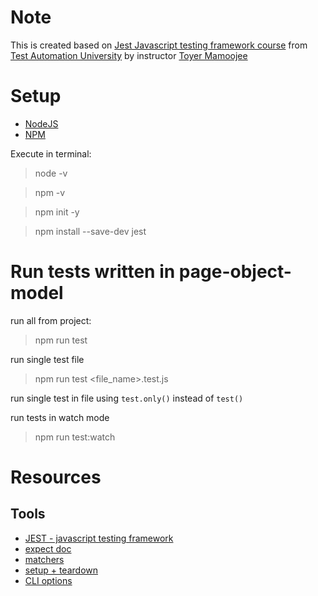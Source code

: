 # Note
This is created based on [Jest Javascript testing framework course](https://testautomationu.applitools.com/jest-testing-tutorial/) from [Test Automation University](https://testautomationu.applitools.com/) by instructor [Toyer Mamoojee](https://github.com/toyerma)

# Setup

- [NodeJS](https://nodejs.org/en/download/)
- [NPM](https://docs.npmjs.com/downloading-and-installing-node-js-and-npm)

Execute in terminal:
> node -v

> npm -v

> npm init -y

> npm install --save-dev jest

# Run tests written in page-object-model

run all from project:
> npm run test

run single test file
> npm run test <file_name>.test.js

run single test in file using `test.only()` instead of `test()`

run tests in watch mode
> npm run test:watch

# Resources

## Tools
- [JEST - javascript testing framework](https://jestjs.io/)
- [expect doc](https://jestjs.io/docs/expect)
- [matchers](https://jestjs.io/docs/using-matchers)
- [setup + teardown](https://jestjs.io/docs/setup-teardown)
- [CLI options](https://jestjs.io/docs/cli)
